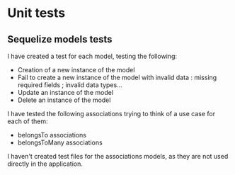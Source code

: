 # Unit tests

## Sequelize models tests

I have created a test for each model, testing the following:

- Creation of a new instance of the model
- Fail to create a new instance of the model with invalid data : missing required fields ; invalid data types...
- Update an instance of the model
- Delete an instance of the model

I have tested the following associations trying to think of a use case for each of them:

- belongsTo associations
- belongsToMany associations

I haven't created test files for the associations models, as they are not used directly in the application.

